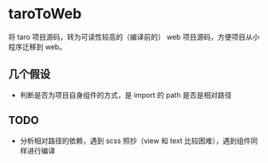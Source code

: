 # taroToWeb

将 taro 项目源码，转为可读性较高的（编译前的） web 项目源码，方便项目从小程序迁移到 web。

## 几个假设

- 判断是否为项目自身组件的方式，是 import 的 path 是否是相对路径

## TODO

- 分析相对路径的依赖，遇到 scss 照抄（view 和 text 比较困难），遇到组件同样进行编译
